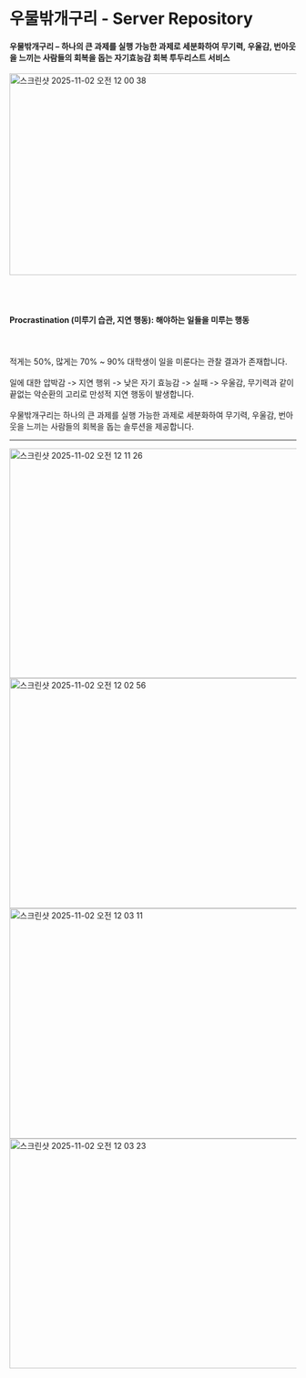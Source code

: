 # 우물밖개구리 - Server Repository
#### 우물밖개구리 – 하나의 큰 과제를 실행 가능한 과제로 세분화하여 무기력, 우울감, 번아웃을 느끼는 사람들의 회복을 돕는 자기효능감 회복 투두리스트 서비스

<img width="626" height="354" alt="스크린샷 2025-11-02 오전 12 00 38" src="https://github.com/user-attachments/assets/ffce6c16-4caa-469d-86d0-19aa7248e249" />

<br><br>

#### Procrastination (미루기 습관, 지연 행동): 해야하는 일들을 미루는 행동
<br>
<br>
적게는 50%, 많게는 70% ~ 90% 대학생이 일을 미룬다는 관찰 결과가 존재합니다.
<br>
<br>
일에 대한 압박감 -> 지연 행위 -> 낮은 자기 효능감 -> 실패 -> 우울감, 무기력과 같이 끝없는 악순환의 고리로 만성적 지연 행동이 발생합니다.
<br><br>
우물밖개구리는 하나의 큰 과제를 실행 가능한 과제로 세분화하여 무기력, 우울감, 번아웃을 느끼는 사람들의 회복을 돕는 솔루션을 제공합니다.

---
<img width="718" height="403" alt="스크린샷 2025-11-02 오전 12 11 26" src="https://github.com/user-attachments/assets/94ba4cec-54f2-4d41-ba96-ea9bbe5ef5a1" />

<br>

<img width="720" height="404" alt="스크린샷 2025-11-02 오전 12 02 56" src="https://github.com/user-attachments/assets/36cc7d90-bce8-4aa0-97a3-a33fd3ff551d" />
<img width="721" height="404" alt="스크린샷 2025-11-02 오전 12 03 11" src="https://github.com/user-attachments/assets/befc74cc-062a-4184-afd9-4a956e77b6de" />
<img width="719" height="403" alt="스크린샷 2025-11-02 오전 12 03 23" src="https://github.com/user-attachments/assets/0c82ff8a-eb78-45d2-962b-34965543e412" />

